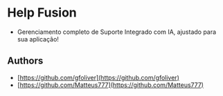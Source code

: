 # Help Fusion

* Gerenciamento completo de Suporte Integrado com IA, ajustado para sua aplicação!

## Authors

* [https://github.com/gfoliver](https://github.com/gfoliver)
* [https://github.com/Matteus777](https://github.com/Matteus777)
